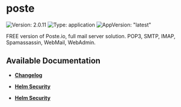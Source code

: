 # poste

![Version: 2.0.11](https://img.shields.io/badge/Version-2.0.11-informational?style=flat-square) ![Type: application](https://img.shields.io/badge/Type-application-informational?style=flat-square) ![AppVersion: "latest"](https://img.shields.io/badge/AppVersion-"latest"-informational?style=flat-square)

FREE version of Poste.io, full mail server solution. POP3, SMTP, IMAP, Spamassassin, WebMail, WebAdmin. 

## Available Documentation

- [**Changelog**](CHANGELOG)

- [**Helm Security**](container-security)

- [**Helm Security**](helm-security)

